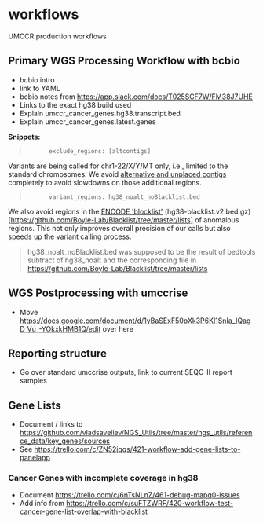 # workflows

UMCCR production workflows

## Primary WGS Processing Workflow with bcbio

* bcbio intro
* link to YAML
* bcbio notes from https://app.slack.com/docs/T025SCF7W/FM38J7UHE
* Links to the exact hg38 build used
* Explain umccr_cancer_genes.hg38.transcript.bed
* Explain umccr_cancer_genes.latest.genes

**Snippets:**


> `      exclude_regions: [altcontigs]`

Variants are being called for chr1-22/X/Y/MT only, i.e., limited to the standard chromosomes. We avoid [alternative and unplaced contigs](https://github.com/lh3/bwa/blob/master/README-alt.md) completely to avoid slowdowns on those additional regions.

> `      variant_regions: hg38_noalt_noBlacklist.bed`

We also avoid regions in the [ENCODE 'blocklist'](https://github.com/Boyle-Lab/Blacklist) (hg38-blacklist.v2.bed.gz)[https://github.com/Boyle-Lab/Blacklist/tree/master/lists] of anomalous regions. This not only improves overall precision of our calls but also speeds up the variant calling process.

> hg38_noalt_noBlacklist.bed was supposed to be the result of bedtools subtract of hg38_noalt and the corresponding file in https://github.com/Boyle-Lab/Blacklist/tree/master/lists

## WGS Postprocessing with umccrise

* Move https://docs.google.com/document/d/1yBaSExF50pXk3P6Kl1SnIa_IQagD_Vu_-YOkxkHMB1Q/edit over here

## Reporting structure

* Go over standard umccrise outputs, link to current SEQC-II report samples

## Gene Lists

* Document / links to https://github.com/vladsaveliev/NGS_Utils/tree/master/ngs_utils/reference_data/key_genes/sources
* See https://trello.com/c/ZN52jqqs/421-workflow-add-gene-lists-to-panelapp

### Cancer Genes with incomplete coverage in hg38

* Document https://trello.com/c/6nTsNLnZ/461-debug-mapq0-issues
* Add info from https://trello.com/c/suFTZWRF/420-workflow-test-cancer-gene-list-overlap-with-blacklist

